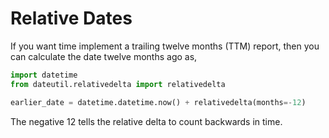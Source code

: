 # Relative Dates

If you want time implement a trailing twelve months (TTM) report, then you can
calculate the date twelve months ago as,

```python
import datetime
from dateutil.relativedelta import relativedelta

earlier_date = datetime.datetime.now() + relativedelta(months=-12)
```

The negative 12 tells the relative delta to count backwards in time.